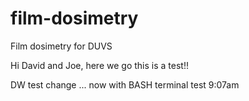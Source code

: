 # film-dosimetry
Film dosimetry for DUVS

Hi David and Joe, here we go this is a test!!

DW test change 
... now with BASH terminal test 9:07am
